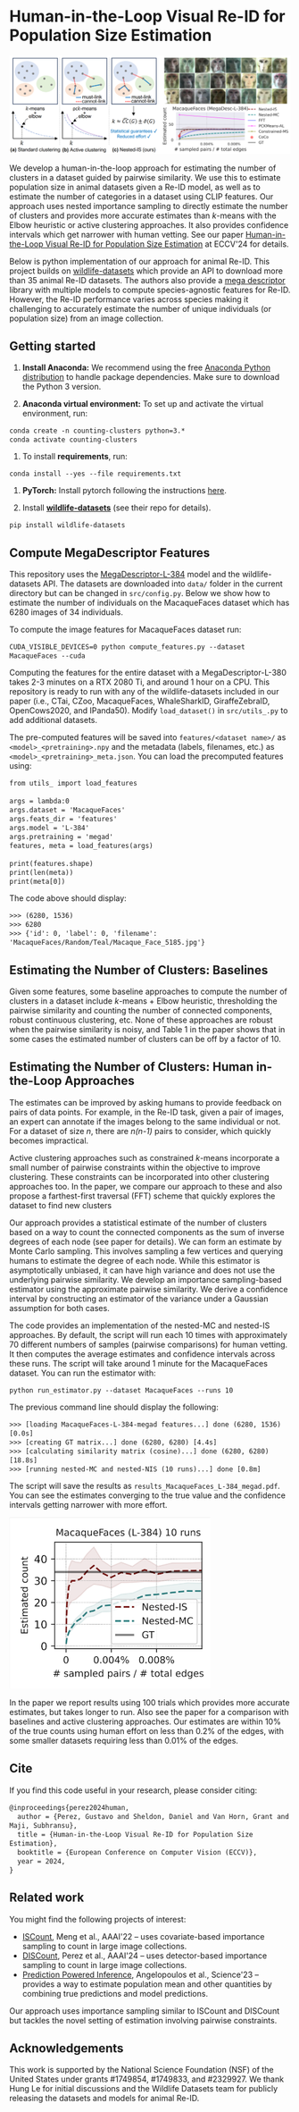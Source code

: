 # Human-in-the-Loop Visual Re-ID for Population Size Estimation

![title_image](main.png)

We develop a human-in-the-loop approach for estimating the number of clusters in a dataset guided by pairwise similarity. We use this to estimate population size in animal datasets given a Re-ID model, as well as to estimate the number of categories in a dataset using CLIP features. Our approach uses nested importance sampling to directly estimate the number of clusters and provides more accurate estimates than _k_-means with the Elbow heuristic or active clustering approaches. It also provides confidence intervals which get narrower with human vetting. See our paper [Human-in-the-Loop Visual Re-ID for Population Size Estimation](https://arxiv.org/abs/2312.05287) at ECCV'24 for details.


Below is python implementation of our approach for animal Re-ID. This project builds on [wildlife-datasets](https://github.com/WildlifeDatasets/wildlife-datasets) which provide an API to download more than 35 animal Re-ID datasets. The authors also provide a [mega descriptor](https://huggingface.co/BVRA/MegaDescriptor-L-384) library with multiple models to compute species-agnostic features for Re-ID. However, the Re-ID performance varies across species making it challenging to accurately estimate the number of unique individuals (or population size) from an image collection.

## Getting started

1. **Install Anaconda:** We recommend using the free [Anaconda Python
distribution](https://www.anaconda.com/download/) to handle package dependencies. Make sure to download the Python 3 version.

1. **Anaconda virtual environment:** To set up and activate the virtual environment,
run:
```
conda create -n counting-clusters python=3.*
conda activate counting-clusters
```

1. To install **requirements**, run:
```
conda install --yes --file requirements.txt
```

1. **PyTorch:** Install pytorch following the instructions [here](https://pytorch.org/).

1. Install [**wildlife-datasets**](https://github.com/WildlifeDatasets/wildlife-datasets) (see their repo for details).
```
pip install wildlife-datasets
```



## Compute MegaDescriptor Features

This repository uses the [MegaDescriptor-L-384](https://huggingface.co/BVRA/MegaDescriptor-L-384) model and the wildlife-datasets API. The datasets are downloaded into `data/` folder in the current directory but can be changed in `src/config.py`. Below we show how to estimate the number of individuals on the MacaqueFaces dataset which has 6280 images of 34 individuals.


To compute the image features for MacaqueFaces dataset run:

```
CUDA_VISIBLE_DEVICES=0 python compute_features.py --dataset MacaqueFaces --cuda
```

Computing the features for the entire dataset with a MegaDescriptor-L-380 takes 2-3 minutes on a RTX 2080 Ti, and around 1 hour on a CPU.
This repository is ready to run with any of the wildlife-datasets included in our paper (i.e., CTai, CZoo, MacaqueFaces, WhaleSharkID, GiraffeZebraID, OpenCows2020, and IPanda50).
Modify `load_dataset()` in `src/utils_.py` to add additional datasets.

The pre-computed features will be saved into `features/<dataset name>/` as `<model>_<pretraining>.npy` and the metadata (labels, filenames, etc.) as `<model>_<pretraining>_meta.json`.
You can load the precomputed features using:

```
from utils_ import load_features

args = lambda:0
args.dataset = 'MacaqueFaces'
args.feats_dir = 'features'
args.model = 'L-384'
args.pretraining = 'megad'
features, meta = load_features(args)

print(features.shape)
print(len(meta))
print(meta[0])
```

The code above  should display:
```
>>> (6280, 1536)
>>> 6280
>>> {'id': 0, 'label': 0, 'filename': 'MacaqueFaces/Random/Teal/Macaque_Face_5185.jpg'}
```

## Estimating the Number of Clusters: Baselines

Given some features, some baseline approaches to compute the number of clusters in a dataset include _k_-means + Elbow heuristic, thresholding the pairwise similarity and counting the number of connected components, robust continuous clustering, etc. None of these approaches are robust when the pairwise similarity is noisy, and Table 1 in the paper shows that in some cases the estimated number of clusters can be off by a factor of 10.

## Estimating the Number of Clusters: Human in-the-Loop Approaches

The estimates can be improved by asking humans to provide feedback on pairs of data points. For example, in the Re-ID task, given a pair of images, an expert can annotate if the images belong to the same individual or not. For a dataset of size _n_, there are _n(n-1)_ pairs to consider, which quickly becomes impractical.

Active clustering approaches such as constrained _k_-means incorporate a small number of pairwise constraints within the objective to improve clustering. These constraints can be incorporated into other clustering approaches too. In the paper, we compare our approach to these and also propose a farthest-first traversal (FFT) scheme that quickly explores the dataset to find new clusters

Our approach provides a statistical estimate of the number of clusters based on a way to count the connected components as the sum of inverse degrees of each node (see paper for details). We can form an estimate by Monte Carlo sampling. This involves sampling a few vertices and querying humans to estimate the degree of each node. While this estimator is asymptotically unbiased, it can have high variance and does not use the underlying pairwise similarity. We develop an importance sampling-based estimator using the approximate pairwise similarity. We derive a confidence interval by constructing an estimator of the variance under a Gaussian assumption for both cases.

The code provides an implementation of the nested-MC and nested-IS approaches. By default, the script will run each 10 times with approximately 70 different numbers of samples (pairwise comparisons) for human vetting. It then computes the average estimates and confidence intervals across these runs. The script will take around 1 minute for the MacaqueFaces dataset. You can run the estimator with:
```
python run_estimator.py --dataset MacaqueFaces --runs 10
```
The previous command line should display the following:
```
>>> [loading MacaqueFaces-L-384-megad features...] done (6280, 1536) [0.0s]
>>> [creating GT matrix...] done (6280, 6280) [4.4s]
>>> [calculating similarity matrix (cosine)...] done (6280, 6280) [18.8s]
>>> [running nested-MC and nested-NIS (10 runs)...] done [0.8m]
```

The script will save the results as `results_MacaqueFaces_L-384_megad.pdf`. You can see the estimates converging to the true value and the confidence intervals getting narrower with more effort.

<img src="results.png" width="360"><br>



In the paper we report results using 100 trials which provides more accurate estimates, but takes longer to run. Also see the paper for a comparison with baselines and active clustering approaches. Our estimates are within 10\% of the true counts using human effort on less than 0.2\% of the edges, with some smaller datasets requiring less than 0.01\% of the edges.


## Cite

If you find this code useful in your research, please consider citing:
```
@inproceedings{perez2024human,
  author = {Perez, Gustavo and Sheldon, Daniel and Van Horn, Grant and Maji, Subhransu},
  title = {Human-in-the-Loop Visual Re-ID for Population Size Estimation},
  booktitle = {European Conference on Computer Vision (ECCV)},
  year = 2024,
}
```

## Related work

You might find the following projects of interest:

* [ISCount](https://ojs.aaai.org/index.php/AAAI/article/view/21462), Meng et al., AAAI'22 – uses covariate-based importance sampling to count in large image collections.
* [DISCount](https://ojs.aaai.org/index.php/AAAI/article/view/30235), Perez et al., AAAI'24 – uses detector-based importance sampling to count in large image collections.
* [Prediction Powered Inference](https://www.science.org/doi/full/10.1126/science.adi6000), Angelopoulos et al., Science'23 – provides a way to estimate population mean and other quantities by combining true predictions and model predictions.

Our approach uses importance sampling similar to ISCount and DISCount but tackles the novel setting of estimation involving pairwise constraints.


## Acknowledgements

This work is supported by the National Science Foundation (NSF) of the United States under grants \#1749854, \#1749833, and \#2329927. We thank Hung Le for initial discussions and the Wildlife Datasets team for publicly releasing the datasets and models for animal Re-ID.
